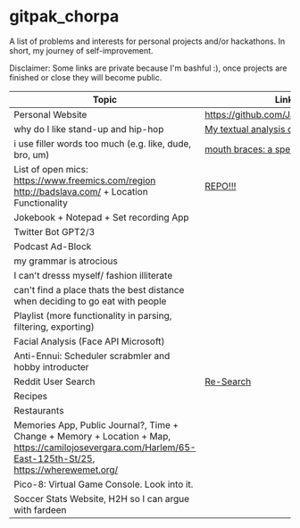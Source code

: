 # gitpak_chorpa
A list of problems and interests for personal projects and/or hackathons. In short, my journey of self-improvement.

Disclaimer: Some links are private because I'm bashful :), once projects are finished or close they will become public. 


| Topic | Link to project/solution |
| --- | --- |
| Personal Website | https://github.com/JasperCheung/jaspercheung.github.io |
| why do I like stand-up and hip-hop | [My textual analysis on comedy and rap](https://github.com/JasperCheung/haha-hiphop) |
| i use filler words too much (e.g. like, dude, bro, um)| [mouth braces: a speech corrector(Personal Project)](https://github.com/JasperCheung/mouth_braces/)| 
| List of open mics: https://www.freemics.com/region http://badslava.com/ + Location Functionality | [REPO!!!](https://github.com/JasperCheung/micsmicsmics) |
| Jokebook + Notepad + Set recording App | |
| Twitter Bot GPT2/3 || 
| Podcast Ad-Block | |
| my grammar is atrocious| |
| I can't dresss myself/ fashion illiterate | | 
| can't find a place thats the best distance when deciding to go eat with people | |
| Playlist (more functionality in parsing, filtering, exporting)||
| Facial Analysis (Face API Microsoft) | |
| Anti-Ennui: Scheduler scrabmler and hobby introducter| |
| Reddit User Search | [Re-Search](https://github.com/JasperCheung/Re-Search) |
| Recipes |  |
| Restaurants | |
| Memories App, Public Journal?, Time + Change + Memory + Location + Map, https://camilojosevergara.com/Harlem/65-East-125th-St/25, https://wherewemet.org/ | |
| Pico-8: Virtual Game Console. Look into it. | | 
| Soccer Stats Website, H2H so I can argue with fardeen | |






